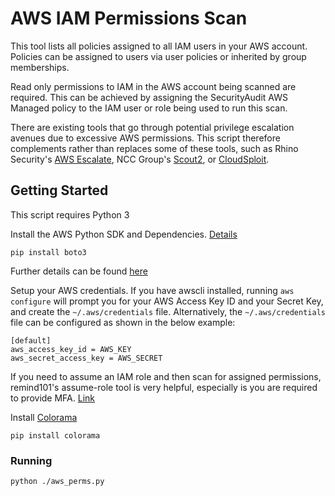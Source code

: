 # AWS IAM Permissions Scan

This tool lists all policies assigned to all IAM users in your AWS account. Policies can be assigned to users via user policies or inherited by group memberships. 

Read only permissions to IAM in the AWS account being scanned are required. This can be achieved by assigning the SecurityAudit AWS Managed policy to the IAM user or role being used to run this scan. 

There are existing tools that go through potential privilege escalation avenues due to excessive AWS permissions. This script therefore complements rather than replaces some of these tools, such as Rhino Security's [AWS Escalate](https://github.com/RhinoSecurityLabs/Security-Research/blob/master/tools/aws-pentest-tools/aws_escalate.py), NCC Group's [Scout2](https://github.com/nccgroup/Scout2), or [CloudSploit](https://github.com/cloudsploit).

## Getting Started

This script requires Python 3

Install the AWS Python SDK and Dependencies. [Details](https://github.com/boto/boto3)

 ```
 pip install boto3
 ```

Further details can be found [here](https://aws.amazon.com/developers/getting-started/python/)

Setup your AWS credentials. If you have awscli installed, running `aws configure` will prompt you for your AWS Access Key ID and your Secret Key, and create the `~/.aws/credentials` file. Alternatively, the `~/.aws/credentials` file can be configured as shown in the below example:

```
[default]
aws_access_key_id = AWS_KEY
aws_secret_access_key = AWS_SECRET
```

If you need to assume an IAM role and then scan for assigned permissions, remind101's assume-role tool is very helpful, especially is you are required to provide MFA. [Link](https://github.com/remind101/assume-role)

Install [Colorama](https://pypi.org/project/colorama/)

```
pip install colorama
```

### Running

```
python ./aws_perms.py
```

